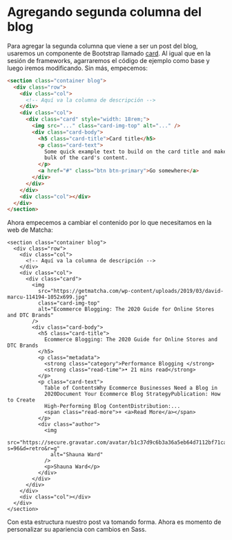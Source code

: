 # Agregando segunda columna del blog

Para agregar la segunda columna que viene a ser un post del blog, usaremos un
componente de Bootstrap llamado [card](https://getbootstrap.com/docs/4.4/components/card/).
Al igual que en la sesión de frameworks, agarraremos el código de ejemplo como
base y luego iremos modificando. Sin más, empecemos:

```html
<section class="container blog">
  <div class="row">
    <div class="col">
      <!-- Aquí va la columna de descripción -->
    </div>
    <div class="col">
      <div class="card" style="width: 18rem;">
        <img src="..." class="card-img-top" alt="..." />
        <div class="card-body">
          <h5 class="card-title">Card title</h5>
          <p class="card-text">
            Some quick example text to build on the card title and make up the
            bulk of the card's content.
          </p>
          <a href="#" class="btn btn-primary">Go somewhere</a>
        </div>
      </div>
    </div>
    <div class="col"></div>
  </div>
</section>
```

Ahora empecemos a cambiar el contenido por lo que necesitamos en la web de
Matcha:

```html{7-35}
<section class="container blog">
  <div class="row">
    <div class="col">
      <!-- Aquí va la columna de descripción -->
    </div>
    <div class="col">
      <div class="card">
        <img
          src="https://getmatcha.com/wp-content/uploads/2019/03/david-marcu-114194-1052x699.jpg"
          class="card-img-top"
          alt="Ecommerce Blogging: The 2020 Guide for Online Stores and DTC Brands"
        />
        <div class="card-body">
          <h5 class="card-title">
            Ecommerce Blogging: The 2020 Guide for Online Stores and DTC Brands
          </h5>
          <p class="metadata">
            <strong class="category">Performance Blogging </strong>
            <strong class="read-time">• 21 mins read</strong>
          </p>
          <p class="card-text">
            Table of ContentsWhy Ecommerce Businesses Need a Blog in
            2020Document Your Ecommerce Blog StrategyPublication: How to Create
            High-Performing Blog ContentDistribution:...
            <span class="read-more">+ <a>Read More</a></span>
          </p>
          <div class="author">
            <img
              src="https://secure.gravatar.com/avatar/b1c37d9c6b3a36a5eb64d7112bf71ca4?s=96&d=retro&r=g"
              alt="Shauna Ward"
            />
            <p>Shauna Ward</p>
          </div>
        </div>
      </div>
    </div>
    <div class="col"></div>
  </div>
</section>
```

Con esta estructura nuestro post va tomando forma. Ahora es momento de
personalizar su apariencia con cambios en Sass.
